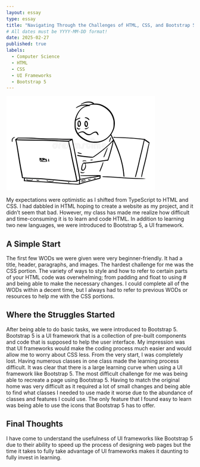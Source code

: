 ```yaml
---
layout: essay
type: essay
title: "Navigating Through the Challenges of HTML, CSS, and Bootstrap 5"
# All dates must be YYYY-MM-DD format!
date: 2025-02-27
published: true
labels:
  - Computer Science
  - HTML
  - CSS
  - UI Frameworks
  - Bootstrap 5
---
```


<img width="400px" class="rounded float-start pe-4" src="../img/tired-overworked-stressed-man-businessman-office-worker-working-computer-vector-cartoon-stick-figure-character-illustration-215503279.webp">

My expectations were optimistic as I shifted from TypeScript to HTML and CSS. I had dabbled in HTML hoping to create a website as my project, and it didn’t seem that bad. However, my class has made me realize how difficult and time-consuming it is to learn and code HTML. In addition to learning two new languages, we were introduced to Bootstrap 5, a UI framework.


## A Simple Start

The first few WODs we were given were very beginner-friendly. It had a title, header, paragraphs, and images. The hardest challenge for me was the CSS portion. The variety of ways to style and how to refer to certain parts of your HTML code was overwhelming; from padding and float to using # and being able to make the necessary changes. I could complete all of the WODs within a decent time, but I always had to refer to previous WODs or resources to help me with the CSS portions. 
 

## Where the Struggles Started 

After being able to do basic tasks, we were introduced to Bootstrap 5. Bootstrap 5 is a UI framework that is a collection of pre-built components and code that is supposed to help the user interface. My impression was that UI frameworks would make the coding process much easier and would allow me to worry about CSS less. From the very start, I was completely lost. Having numerous classes in one class made the learning process difficult. It was clear that there is a large learning curve when using a UI framework like Bootstrap 5. The most difficult challenge for me was being able to recreate a page using Bootstrap 5. Having to match the original home was very difficult as it required a lot of small changes and being able to find what classes I needed to use made it worse due to the abundance of classes and features I could use. The only feature that I found easy to learn was being able to use the icons that Bootstrap 5 has to offer. 

## Final Thoughts

I have come to understand the usefulness of UI frameworks like Bootstrap 5 due to their ability to speed up the process of designing web pages but the time it takes to fully take advantage of UI frameworks makes it daunting to fully invest in learning.  
